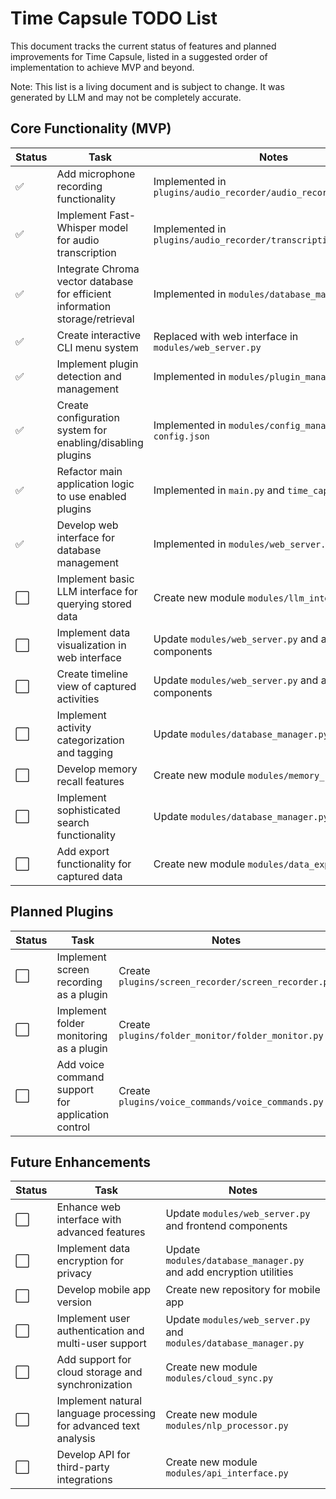 # Time Capsule TODO List

This document tracks the current status of features and planned improvements for Time Capsule, listed in a suggested order of implementation to achieve MVP and beyond.

Note: This list is a living document and is subject to change. It was generated by LLM and may not be completely accurate.

## Core Functionality (MVP)

| Status | Task | Notes |
|--------|------|-------|
| ✅ | Add microphone recording functionality | Implemented in `plugins/audio_recorder/audio_recorder.py` |
| ✅ | Implement Fast-Whisper model for audio transcription | Implemented in `plugins/audio_recorder/transcription_service.py` |
| ✅ | Integrate Chroma vector database for efficient information storage/retrieval | Implemented in `modules/database_manager.py` |
| ✅ | Create interactive CLI menu system | Replaced with web interface in `modules/web_server.py` |
| ✅ | Implement plugin detection and management | Implemented in `modules/plugin_manager.py` |
| ✅ | Create configuration system for enabling/disabling plugins | Implemented in `modules/config_manager.py` and `config.json` |
| ✅ | Refactor main application logic to use enabled plugins | Implemented in `main.py` and `time_capsule.py` |
| ✅ | Develop web interface for database management | Implemented in `modules/web_server.py` |
| ⬜ | Implement basic LLM interface for querying stored data | Create new module `modules/llm_interface.py` |
| ⬜ | Implement data visualization in web interface | Update `modules/web_server.py` and add frontend components |
| ⬜ | Create timeline view of captured activities | Update `modules/web_server.py` and add frontend components |
| ⬜ | Implement activity categorization and tagging | Update `modules/database_manager.py` |
| ⬜ | Develop memory recall features | Create new module `modules/memory_recall.py` |
| ⬜ | Implement sophisticated search functionality | Update `modules/database_manager.py` |
| ⬜ | Add export functionality for captured data | Create new module `modules/data_exporter.py` |

## Planned Plugins

| Status | Task | Notes |
|--------|------|-------|
| ⬜ | Implement screen recording as a plugin | Create `plugins/screen_recorder/screen_recorder.py` |
| ⬜ | Implement folder monitoring as a plugin | Create `plugins/folder_monitor/folder_monitor.py` |
| ⬜ | Add voice command support for application control | Create `plugins/voice_commands/voice_commands.py` |

## Future Enhancements

| Status | Task | Notes |
|--------|------|-------|
| ⬜ | Enhance web interface with advanced features | Update `modules/web_server.py` and frontend components |
| ⬜ | Implement data encryption for privacy | Update `modules/database_manager.py` and add encryption utilities |
| ⬜ | Develop mobile app version | Create new repository for mobile app |
| ⬜ | Implement user authentication and multi-user support | Update `modules/web_server.py` and `modules/database_manager.py` |
| ⬜ | Add support for cloud storage and synchronization | Create new module `modules/cloud_sync.py` |
| ⬜ | Implement natural language processing for advanced text analysis | Create new module `modules/nlp_processor.py` |
| ⬜ | Develop API for third-party integrations | Create new module `modules/api_interface.py` |

